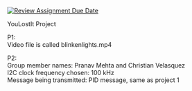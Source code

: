 [![Review Assignment Due Date](https://classroom.github.com/assets/deadline-readme-button-24ddc0f5d75046c5622901739e7c5dd533143b0c8e959d652212380cedb1ea36.svg)](https://classroom.github.com/a/ECBXOc3j)

YouLostIt Project

P1: <br>
Video file is called blinkenlights.mp4 <br>

P2: <br>
Group member names: Pranav Mehta and Christian Velasquez <br>
I2C clock frequency chosen: 100 kHz <br>
Message being transmitted: PID message, same as project 1
